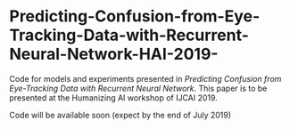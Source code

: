 # Predicting-Confusion-from-Eye-Tracking-Data-with-Recurrent-Neural-Network-HAI-2019-
Code for models and experiments presented in _Predicting Confusion from Eye-Tracking Data with Recurrent Neural Network_. This paper is to be presented at the Humanizing AI workshop of IJCAI 2019.


Code will be available soon (expect by the end of July 2019)
